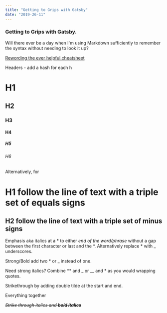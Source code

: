 ```yaml
---
title: "Getting to Grips with Gatsby"
date: "2019-26-11"
---
```


### Getting to Grips with Gatsby.

Will there ever be a day when I'm using Markdown sufficiently to remember the syntax without needing to look it up? 

[Rewording the ever helpful cheatsheet](https://github.com/adam-p/markdown-here/wiki/Markdown-Cheatsheet#links)

Headers - add a hash for each h

# H1
## H2
### H3
#### H4
##### H5
###### H6

Alternatively, for 

H1 follow the line of text with a triple set of equals signs
===

H2 follow the line of text with a triple set of minus signs
---

Emphasis aka italics at a * to either *end of the word/phrase* without a gap between the first character or last and the *. Alternatively replace * with _ underscores.  

Strong/Bold add two * or _ instead of one. 

Need strong italics? Combine ** and _ or __ and * as you would wrapping quotes. 

Strikethrough by adding double tilde at the start and end. 

Everything together

~~*Strike through italics and __bold italics__*~~ 
